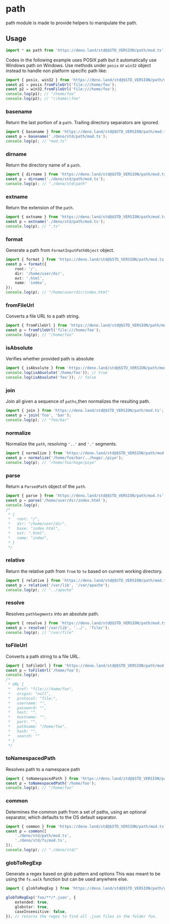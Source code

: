 # path

path module is made to provide helpers to manipulate the path.

## Usage

```ts
import * as path from 'https://deno.land/std@$STD_VERSION/path/mod.ts';
```

Codes in the following example uses POSIX path but it automatically use Windows path on Windows. Use methods under
`posix` or `win32` object instead to handle non platform specific path like:

```ts
import { posix, win32 } from 'https://deno.land/std@$STD_VERSION/path/mod.ts';
const p1 = posix.fromFileUrl('file:///home/foo');
const p2 = win32.fromFileUrl('file:///home/foo');
console.log(p1); // "/home/foo"
console.log(p2); // "\\home\\foo"
```

### basename

Return the last portion of a `path`. Trailing directory separators are ignored.

```ts
import { basename } from 'https://deno.land/std@$STD_VERSION/path/mod.ts';
const p = basename('./deno/std/path/mod.ts');
console.log(p); // "mod.ts"
```

### dirname

Return the directory name of a `path`.

```ts
import { dirname } from 'https://deno.land/std@$STD_VERSION/path/mod.ts';
const p = dirname('./deno/std/path/mod.ts');
console.log(p); // "./deno/std/path"
```

### extname

Return the extension of the `path`.

```ts
import { extname } from 'https://deno.land/std@$STD_VERSION/path/mod.ts';
const p = extname('./deno/std/path/mod.ts');
console.log(p); // ".ts"
```

### format

Generate a path from `FormatInputPathObject` object.

```ts
import { format } from 'https://deno.land/std@$STD_VERSION/path/mod.ts';
const p = format({
    root: '/',
    dir: '/home/user/dir',
    ext: '.html',
    name: 'index',
});
console.log(p); // "/home/user/dir/index.html"
```

### fromFileUrl

Converts a file URL to a path string.

```ts
import { fromFileUrl } from 'https://deno.land/std@$STD_VERSION/path/mod.ts';
const p = fromFileUrl('file:///home/foo');
console.log(p); // "/home/foo"
```

### isAbsolute

Verifies whether provided path is absolute

```ts
import { isAbsolute } from 'https://deno.land/std@$STD_VERSION/path/mod.ts';
console.log(isAbsolute('/home/foo')); // true
console.log(isAbsolute('foo')); // false
```

### join

Join all given a sequence of `paths`,then normalizes the resulting path.

```ts
import { join } from 'https://deno.land/std@$STD_VERSION/path/mod.ts';
const p = join('foo', 'bar');
console.log(p); // "foo/bar"
```

### normalize

Normalize the `path`, resolving `'..'` and `'.'` segments.

```ts
import { normalize } from 'https://deno.land/std@$STD_VERSION/path/mod.ts';
const p = normalize('/home/foo/bar/../hoge/./piyo');
console.log(p); // "/home/foo/hoge/piyo"
```

### parse

Return a `ParsedPath` object of the `path`.

```ts
import { parse } from 'https://deno.land/std@$STD_VERSION/path/mod.ts';
const p = parse('/home/user/dir/index.html');
console.log(p);
/*
 * {
 *   root: "/",
 *   dir: "/home/user/dir",
 *   base: "index.html",
 *   ext: ".html",
 *   name: "index",
 * }
 */
```

### relative

Return the relative path from `from` to `to` based on current working directory.

```ts
import { relative } from 'https://deno.land/std@$STD_VERSION/path/mod.ts';
const p = relative('/var/lib', '/var/apache');
console.log(p); // "../apache"
```

### resolve

Resolves `pathSegments` into an absolute path.

```ts
import { resolve } from 'https://deno.land/std@$STD_VERSION/path/mod.ts';
const p = resolve('/var/lib', '../', 'file/');
console.log(p); // "/var/file"
```

### toFileUrl

Converts a path string to a file URL.

```ts
import { toFileUrl } from 'https://deno.land/std@$STD_VERSION/path/mod.ts';
const p = toFileUrl('/home/foo');
console.log(p);
/*
 * URL {
 *   href: "file:///home/foo",
 *   origin: "null",
 *   protocol: "file:",
 *   username: "",
 *   password: "",
 *   host: "",
 *   hostname: "",
 *   port: "",
 *   pathname: "/home/foo",
 *   hash: "",
 *   search: ""
 * }
 */
```

### toNamespacedPath

Resolves path to a namespace path

```ts
import { toNamespacedPath } from 'https://deno.land/std@$STD_VERSION/path/mod.ts';
const p = toNamespacedPath('/home/foo');
console.log(p); // "/home/foo"
```

### common

Determines the common path from a set of paths, using an optional separator, which defaults to the OS default separator.

```ts
import { common } from 'https://deno.land/std@$STD_VERSION/path/mod.ts';
const p = common([
    './deno/std/path/mod.ts',
    './deno/std/fs/mod.ts',
]);
console.log(p); // "./deno/std/"
```

### globToRegExp

Generate a regex based on glob pattern and options This was meant to be using the `fs.walk` function but can be used
anywhere else.

```ts
import { globToRegExp } from 'https://deno.land/std@$STD_VERSION/path/glob.ts';

globToRegExp('foo/**/*.json', {
    extended: true,
    globstar: true,
    caseInsensitive: false,
}); // returns the regex to find all .json files in the folder foo.
```
